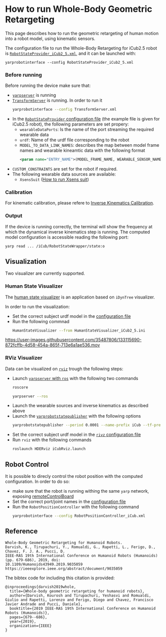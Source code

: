 # How to run Whole-Body Geometric Retargeting
This page describes how to run the geometric retargeting of human motion into a robot model, using kinematic sensors.

The configuration file to run the Whole-Body Retargeting for iCub2.5 robot is [`RobotStateProvider_iCub2_5.xml`](https://github.com/robotology/human-dynamics-estimation/blob/master/conf/xml/RobotStateProvider_iCub2_5.xml), and it can be launched with:
```
yarprobotinterface --config RobotStateProvider_iCub2_5.xml
```

### Before running
Before running the device make sure that:
- [`yarpserver`](https://www.yarp.it/yarpserver.html) is running
- [`TransformServer`](https://www.yarp.it/git-master/classTransformServer.html) is running. In order to run it 
  ```bash
  yarprobotinterface --config TransformServer.xml
  ```
- In the [`RobotStateProvider` configuration file](https://github.com/robotology/human-dynamics-estimation/blob/master/conf/xml/RobotStateProvider_iCub2_5.xml) (the example file is given for iCub2.5 robot), the following parameters are set propery:
  - `wearableDataPorts`: Is the name of the port streaming the required wearable data
  - `urdf`: Name of the urdf file corresponding to the robot
  - `MODEL_TO_DATA_LINK_NAMES`: describes the map between model frame names and wearable kineamtic data with the following format
    ```xml
    <param name="ENTRY_NAME">(MODEL_FRAME_NAME, WEARABLE_SENSOR_NAME)</param>
    ```
- `CUSTOM_CONSTRAINTS` are set for the robot if required.
- The following wearable data sources are available:
  - `XsensSuit` ([How to run Xsens suit](https://github.com/robotology/wearables/blob/master/doc/How-to-run-XsensSuit.md))

### Calibration
For kinematic calibration, please refere to [Inverse Kinematics Calibration](/doc/how-to-run-inverse-kinematics.md#calibration).

### Output
If the device is running correctly, the terminal will show the frequency at which the dynamical inverse kinematics step is running.
The computed model configuration is accessible reading the following port:
```bash
yarp read ... /iCub/RobotStateWrapper/state:o
```

## Visualization
Two visualizer are currently supported.

### Human State Visualizer
The [human state visualizer](https://github.com/robotology/human-dynamics-estimation/tree/master/modules/HumanStateVisualizerWithDynamics) is an application based on `iDynTree` visualizer.

In order to run the visualization:
- Set the correct subject urdf model in the [configuration file](https://github.com/robotology/human-dynamics-estimation/blob/master/conf/app/HumanStateVisualizer_iCub2_5.ini)
- Run the following commnad
  ```bash
  HumanStateVisualizer --from HumanStateVisualizer_iCub2_5.ini
  ```
  
https://user-images.githubusercontent.com/35487806/133115690-872fcffb-4d58-454a-865f-713e6a1ae536.mov

### RViz Visualizer
Data can be visualized on [`rviz`](http://wiki.ros.org/rviz) trough the following steps:
- Launch [`yarpserver` with `ros`](http://www.yarp.it/git-master/yarp_with_ros_nameservers.html) with the following two commands
  ```bash
  roscore
  ```
  ```bash
  yarpserver --ros
  ```
- Launch the wearable sources and inverse kinematics as described above
- Launch the [`yarprobotstatepublisher`](https://github.com/robotology/idyntree/tree/master/src/tools/yarprobotstatepublisher) with the following options
  ```bash
  yarprobotstatepublisher --period 0.0001 --name-prefix iCub --tf-prefix /iCub/ --model teleoperation_iCub_model_V_2_5.urdf --reduced-model true --base-frame root_link_fake --jointstates-topic "/iCub/joint_states"
  ```
- Set the correct subject urdf model in the [`rivz` configuration file](https://github.com/robotology/human-dynamics-estimation/blob/master/conf/ros/launch/iCubRviz.launch)
- Run `rviz` with the following commands
  ```bash
  roslaunch HDERviz iCubRviz.launch
  ```

## Robot Control
It is possible to direcly control the robot position with the computed configuration.
In order to do so:
- make sure that the robot is running withing the same `yarp` network, exposing [remoteControlBoard](http://www.yarp.it/git-master/classRemoteControlBoard.html)
- Set the correct port/joint names in the [configuration file](https://github.com/robotology/human-dynamics-estimation/blob/master/conf/xml/RobotPositionController_iCub.xml)
- Run the `RobotPositionController` with the following command
  ```bash
  yarprobotinterface --config RobotPositionController_iCub.xml
  ``` 

## Reference

~~~
Whole-Body Geometric Retargeting for Humanoid Robots.
Darvish, K., Tirupachuri, Y., Romualdi, G., Rapetti, L., Ferigo, D., Chavez, F. J. A., Pucci, D.
IEEE-RAS 19th International Conference on Humanoid Robots (Humanoids) (pp. 679-686), 2019, doi:
10.1109/Humanoids43949.2019.9035059
https://ieeexplore.ieee.org/abstract/document/9035059
~~~

The bibtex code for including this citation is provided:

~~~
@inproceedings{darvish2019whole,
  title={Whole-body geometric retargeting for humanoid robots},
  author={Darvish, Kourosh and Tirupachuri, Yeshasvi and Romualdi, Giulio and Rapetti, Lorenzo and Ferigo, Diego and Chavez, Francisco Javier Andrade and Pucci, Daniele},
  booktitle={2019 IEEE-RAS 19th International Conference on Humanoid Robots (Humanoids)},
  pages={679--686},
  year={2019},
  organization={IEEE}
}
~~~
